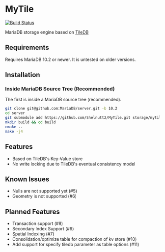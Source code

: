 # MyTile

[![Build Status](https://travis-ci.org/Shelnutt2/MyTile.svg?branch=master)](https://travis-ci.org/Shelnutt2/MyTile)

MariaDB storage engine based on [TileDB](https://tiledb.io/)

## Requirements

Requires MariaDB 10.2 or newer. It is untested on older versions.

## Installation

### Inside MariaDB Source Tree (Recommended)
The first is inside a MariaDB source tree (recommended).

```bash
git clone git@github.com:MariaDB/server.git -b 10.2
cd server
git submodule add https://github.com/Shelnutt2/MyTile.git storage/mytile
mkdir build && cd build
cmake ..
make -j4
```

## Features

- Based on TileDB's Key-Value store
- No write locking due to TileDB's eventual consistency model

## Known Issues

- Nulls are not supported yet (#5)
- Geometry is not supported (#6)

## Planned Features
- Transaction support (#8)
- Secondary Index Support (#9)
- Spatial Indexing (#7)
- Consolidation/optimize table for compaction of kv store (#10)
- Add support for specify tiledb parameter as table options (#11)


